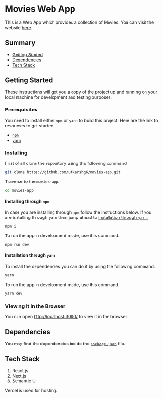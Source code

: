# Movies Web App

This is a Web App which provides a collection of Movies. You can visit the website [here](https://movies-app-utkarshg6.vercel.app/).

## Summary

- [Getting Started](README.md#getting-started)
- [Dependencies](README.md#dependencies)
- [Tech Stack](README.md#supported-networks)

## Getting Started

These instructions will get you a copy of the project up and running on your local machine for development and testing purposes.

### Prerequisites

You need to install either `npm` or `yarn` to build this project. Here are the link to resources to get started.

- [`npm`](https://www.npmjs.com/get-npm)
- [`yarn`](https://classic.yarnpkg.com/en/docs/install/#windows-stable)

### Installing

First of all clone the repository using the following command.

```bash
git clone https://github.com/utkarshg6/movies-app.git
```

Traverse to the `movies-app`.

```bash
cd movies-app
```

#### Installing through `npm`

In case you are installing through `npm` follow the instructions below. If you are installing through `yarn` then jump ahead to [installation through `yarn`.](README.md#installation-through-yarn)

```bash
npm i
```

To run the app in development mode, use this command.

```bash
npm run dev
```

#### Installation through `yarn`

To install the dependencies you can do it by using the following command.

```bash
yarn
```

To run the app in development mode, use this command.

```bash
yarn dev
```

### Viewing it in the Browser

You can open [http://localhost:3000/](http://localhost:3000/) to view it in the browser.

## Dependencies

You may find the dependencies inside the [`package.json`](package.json) file.

## Tech Stack

1. React.js
2. Next.js
3. Semantic UI

Vercel is used for hosting.

